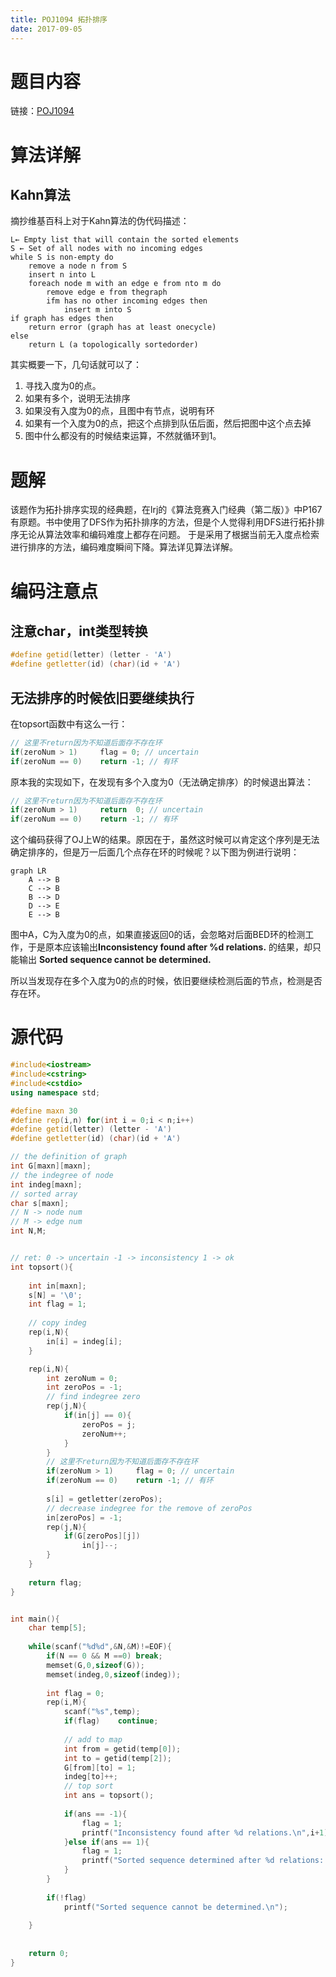 ```yaml
---
title: POJ1094 拓扑排序
date: 2017-09-05
---
```


# 题目内容

链接：[POJ1094](https://vjudge.net/problem/POJ-1094)

# 算法详解

## Kahn算法

摘抄维基百科上对于Kahn算法的伪代码描述：

```
L← Empty list that will contain the sorted elements
S ← Set of all nodes with no incoming edges
while S is non-empty do
    remove a node n from S
    insert n into L
    foreach node m with an edge e from nto m do
        remove edge e from thegraph
        ifm has no other incoming edges then
            insert m into S
if graph has edges then
    return error (graph has at least onecycle)
else 
    return L (a topologically sortedorder)
```

其实概要一下，几句话就可以了：

1. 寻找入度为0的点。
2. 如果有多个，说明无法排序
3. 如果没有入度为0的点，且图中有节点，说明有环
4. 如果有一个入度为0的点，把这个点排到队伍后面，然后把图中这个点去掉 
5. 图中什么都没有的时候结束运算，不然就循环到1。

# 题解
该题作为拓扑排序实现的经典题，在lrj的《算法竞赛入门经典（第二版）》中P167有原题。书中使用了DFS作为拓扑排序的方法，但是个人觉得利用DFS进行拓扑排序无论从算法效率和编码难度上都存在问题。
于是采用了根据当前无入度点检索进行排序的方法，编码难度瞬间下降。算法详见算法详解。

# 编码注意点

## 注意char，int类型转换

```C++
#define getid(letter) (letter - 'A')
#define getletter(id) (char)(id + 'A')
```

## 无法排序的时候依旧要继续执行

在topsort函数中有这么一行：

```c++
// 这里不return因为不知道后面存不存在环 
if(zeroNum > 1) 	flag = 0; // uncertain 
if(zeroNum == 0)	return -1; // 有环 
```

原本我的实现如下，在发现有多个入度为0（无法确定排序）的时候退出算法：

```c++
// 这里不return因为不知道后面存不存在环 
if(zeroNum > 1) 	return  0; // uncertain 
if(zeroNum == 0)	return -1; // 有环 
```

这个编码获得了OJ上W的结果。原因在于，虽然这时候可以肯定这个序列是无法确定排序的，但是万一后面几个点存在环的时候呢？以下图为例进行说明：

```mermaid
graph LR
	A --> B
	C --> B
	B --> D
	D --> E
	E --> B
```

图中A，C为入度为0的点，如果直接返回0的话，会忽略对后面BED环的检测工作，于是原本应该输出**Inconsistency found after %d relations.** 的结果，却只能输出 **Sorted sequence cannot be determined.**

所以当发现存在多个入度为0的点的时候，依旧要继续检测后面的节点，检测是否存在环。

# 源代码
```C++
#include<iostream>
#include<cstring>
#include<cstdio>
using namespace std;

#define maxn 30
#define rep(i,n) for(int i = 0;i < n;i++)
#define getid(letter) (letter - 'A')
#define getletter(id) (char)(id + 'A')

// the definition of graph
int G[maxn][maxn];
// the indegree of node
int indeg[maxn];
// sorted array
char s[maxn];
// N -> node num
// M -> edge num
int N,M;


// ret: 0 -> uncertain -1 -> inconsistency 1 -> ok
int topsort(){
	
	int in[maxn];
	s[N] = '\0';
	int flag = 1;
	
	// copy indeg 
	rep(i,N){
		in[i] = indeg[i];
	}

	rep(i,N){
		int zeroNum = 0;
		int zeroPos = -1;
		// find indegree zero
		rep(j,N){
			if(in[j] == 0){
				zeroPos = j;
				zeroNum++;
			}
		} 
		// 这里不return因为不知道后面存不存在环 
		if(zeroNum > 1) 	flag = 0; // uncertain 
		if(zeroNum == 0)	return -1; // 有环 
		
		s[i] = getletter(zeroPos);
		// decrease indegree for the remove of zeroPos
		in[zeroPos] = -1;
		rep(j,N){
			if(G[zeroPos][j])
				in[j]--;
		}
	}
	
	return flag;
}


int main(){
	char temp[5];
	
	while(scanf("%d%d",&N,&M)!=EOF){
		if(N == 0 && M ==0)	break;
		memset(G,0,sizeof(G));
		memset(indeg,0,sizeof(indeg));
		
		int flag = 0;
		rep(i,M){
			scanf("%s",temp);
			if(flag)	continue;
			
			// add to map
			int from = getid(temp[0]);
			int to = getid(temp[2]);
			G[from][to] = 1;
			indeg[to]++;
			// top sort
			int ans = topsort();
			
			if(ans == -1){
				flag = 1;
				printf("Inconsistency found after %d relations.\n",i+1);
			}else if(ans == 1){
				flag = 1;
				printf("Sorted sequence determined after %d relations: %s.\n",i+1,s);
			}
		}
		
		if(!flag)
			printf("Sorted sequence cannot be determined.\n");
			
	}
	
	
	return 0;
} 
```